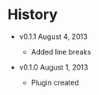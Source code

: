 # History

* v0.1.1 August 4, 2013
  * Added line breaks

* v0.1.0 August 1, 2013
	* Plugin created

